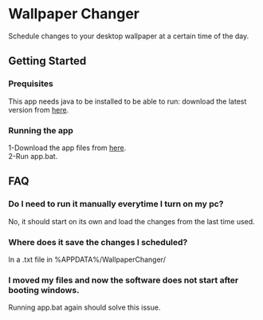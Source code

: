 # Wallpaper Changer
Schedule changes to your desktop wallpaper at a certain time of the day. 

## Getting Started

### Prequisites
This app needs java to be installed to be able to run: download the latest version from [here](https://www.java.com/download/).

### Running the app
1-Download the app files from [here](https://github.com/Juliallisio/WallpaperChanger/tree/master/win%20build). <br />
2-Run app.bat.

## FAQ
### Do I need to run it manually everytime I turn on my pc?
No, it should start on its own and load the changes from the last time used.
### Where does it save the changes I scheduled?
In a .txt file in %APPDATA%/WallpaperChanger/
### I moved my files and now the software does not start after booting windows.
Running app.bat again should solve this issue.
